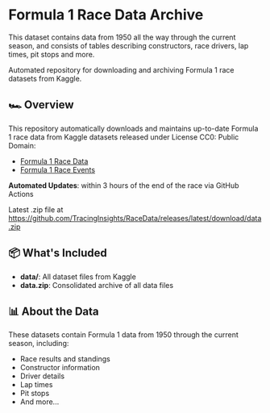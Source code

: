 # Formula 1 Race Data Archive

This dataset contains data from 1950 all the way through the current season, and consists of tables describing constructors, race drivers, lap times, pit stops and more.

Automated repository for downloading and archiving Formula 1 race datasets from Kaggle.

## 🏎️ Overview

This repository automatically downloads and maintains up-to-date Formula 1 race data from Kaggle datasets released under License CC0: Public Domain:
- [Formula 1 Race Data](https://www.kaggle.com/datasets/jtrotman/formula-1-race-data)
- [Formula 1 Race Events](https://www.kaggle.com/datasets/jtrotman/formula-1-race-events)

**Automated Updates**: within 3 hours of the end of the race via GitHub Actions

Latest .zip file at https://github.com/TracingInsights/RaceData/releases/latest/download/data.zip

## 📦 What's Included

- **data/**: All dataset files from Kaggle
- **data.zip**: Consolidated archive of all data files




## 📊 About the Data

These datasets contain Formula 1 data from 1950 through the current season, including:
- Race results and standings
- Constructor information
- Driver details
- Lap times
- Pit stops
- And more...
